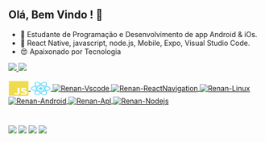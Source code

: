 ## Olá, Bem Vindo  ! 👋


- 🔭 Estudante de Programação e Desenvolvimento de app Android & iOs.
- 🌱 React Native, javascript, node.js, Mobile, Expo, Visual Studio Code. 
- 😍 Apaixonado por Tecnologia  

<div>
  <a href="https://github.com/renanlopes777">
 <img height="180cm" src="https://github-readme-stats.vercel.app/api?username=renanlopes777&show_icons=true&theme=dracula&include_all_commits=true&count_private=true"/>
 <img height="160cm" src="https://github-readme-stats.vercel.app/api/top-langs/?username=renanlopes777&layout=compact&langs_count=16&theme=dracula"/>

</div>

 <div style="display: inline_block"><br>
  <img align="center" alt="Renan-Js" height="30" width="40" src="https://raw.githubusercontent.com/devicons/devicon/master/icons/javascript/javascript-plain.svg">
  <img align="center" alt="Renan-React" height="30" width="40" src="https://raw.githubusercontent.com/devicons/devicon/master/icons/react/react-original.svg">
  <img align="center" alt="Renan-Vscode" height="30" width="40" src="https://cdn.jsdelivr.net/gh/devicons/devicon@latest/icons/vscode/vscode-original.svg">
   <img align="center" alt="Renan-ReactNavigation" height="30" width="40" src="https://cdn.jsdelivr.net/gh/devicons/devicon@latest/icons/reactnavigation/reactnavigation-original.svg">
  <img  align="center" alt="Renan-Linux" height="30" width="40" src="https://cdn.jsdelivr.net/gh/devicons/devicon@latest/icons/linux/linux-original.svg">
 <img  align="center" alt="Renan-Android" height="30" width="40" src="https://cdn.jsdelivr.net/gh/devicons/devicon@latest/icons/android/android-original.svg">
   <img  align="center" alt="Renan-Apl" height="30" width="40" src="https://cdn.jsdelivr.net/gh/devicons/devicon@latest/icons/apl/apl-original.svg">
   <img  align="center" alt="Renan-Nodejs" height="30" width="40" src="https://cdn.jsdelivr.net/gh/devicons/devicon@latest/icons/nodejs/nodejs-original.svg">
</div>

# # 

<div>

   <a href="https://www.youtube.com/@renanencaualopes" target="_blank"><img src="https://img.shields.io/badge/YouTube-FF0000?style=for-the-badge&logo=youtube&logoColor=white" target="_blank"></a>
  <a href="https://www.instagram.com/renanencaua/?next=%2F" target="_blank"><img src="https://img.shields.io/badge/-Instagram-%23E4405F?style=for-the-badge&logo=instagram&logoColor=white" target="_blank"></a>
  <a href = "mailto:renanencaualopes@gmail.com"><img src="https://img.shields.io/badge/-Gmail-%23333?style=for-the-badge&logo=gmail&logoColor=white" target="_blank"></a>
  <a href="https://www.linkedin.com/in/renanlopes777/" target="_blank"><img src="https://img.shields.io/badge/-LinkedIn-%230077B5?style=for-the-badge&logo=linkedin&logoColor=white" target="_blank"></a> 
 

</div>
  
